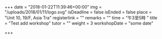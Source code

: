 +++
date = "2018-01-22T11:39:46+00:00"
img = "/uploads/2018/01/11/logo.svg"
isDeadline = false
isEnded = false
place = "Unit 10, 19/F, Asia Tra"
registerlink = ""
remarks = ""
time = "午3至5時 "
title = "Test add workshop"
tutor = ""
weight = 3
workshopDate = "some date"

+++
